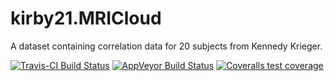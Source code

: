 # kirby21.MRICloud
A dataset containing correlation data for 20 subjects from Kennedy Krieger.

[![Travis-CI Build Status](https://travis-ci.org/adigherman/kirby21.mricloud.svg?branch=master)](https://travis-ci.org/adigherman/kirby21.mricloud) [![AppVeyor Build Status](https://ci.appveyor.com/api/projects/status/github/adigherman/kirby21.mricloud?branch=master&svg=true)](https://ci.appveyor.com/project/adigherman/kirby21.mricloud)
[![Coveralls test coverage](https://coveralls.io/repos/github/adigherman/kirby21.mricloud/badge.svg)](https://coveralls.io/r/adigherman/kirby21.mricloud?branch=master)
